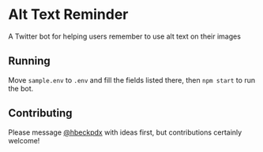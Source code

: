 Alt Text Reminder
=================

A Twitter bot for helping users remember to use alt text on their images

Running
-------

Move `sample.env` to `.env` and fill the fields listed there, then `npm start` to run the bot.

Contributing
------------

Please message [@hbeckpdx](https://twitter.com/hbeckpdx) with ideas first, but contributions certainly welcome!